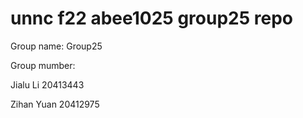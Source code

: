 # unnc f22 abee1025 group25 repo
Group name:
Group25

Group mumber:

Jialu Li
20413443

Zihan Yuan
20412975
